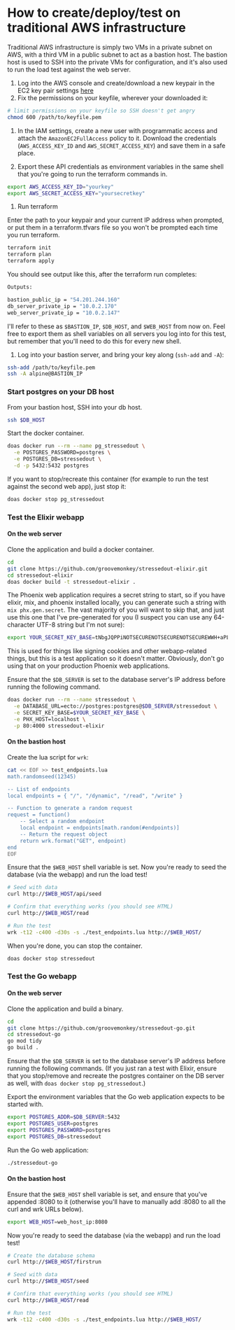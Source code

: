 # How to create/deploy/test on traditional AWS infrastructure

Traditional AWS infrastructure is simply two VMs in a private subnet on AWS, with a third VM in a public subnet to act as a bastion host. The bastion host is used to SSH into the private VMs for configuration, and it's also used to run the load test against the web server.

1. Log into the AWS console and create/download a new keypair in the EC2 key pair settings [here](https://us-west-2.console.aws.amazon.com/ec2/home?region=us-west-2#KeyPairs:)
1. Fix the permissions on your keyfile, wherever your downloaded it:

```bash
# limit permissions on your keyfile so SSH doesn't get angry
chmod 600 /path/to/keyfile.pem
```

1. In the IAM settings, create a new user with programmatic access and attach the `AmazonEC2FullAccess` policy to it. Download the credentials (`AWS_ACCESS_KEY_ID` and `AWS_SECRET_ACCESS_KEY`) and save them in a safe place.

1. Export these API credentials as environment variables in the same shell that you're going to run the terraform commands in.

```bash
export AWS_ACCESS_KEY_ID="yourkey"
export AWS_SECRET_ACCESS_KEY="yoursecretkey"
```

1. Run terraform

Enter the path to your keypair and your current IP address when prompted, or put them in a terraform.tfvars file so you won't be prompted each time you run terraform.

```bash
terraform init
terraform plan
terraform apply
```

You should see output like this, after the terraform run completes:

```bash
Outputs:

bastion_public_ip = "54.201.244.160"
db_server_private_ip = "10.0.2.170"
web_server_private_ip = "10.0.2.147"
```

I'll refer to these as `$BASTION_IP`, `$DB_HOST`, and `$WEB_HOST` from now on.
Feel free to export them as shell variables on all servers you log into for this test, but remember that you'll need to do this for every new shell.


1. Log into your bastion server, and bring your key along (`ssh-add` and `-A`):

```bash
ssh-add /path/to/keyfile.pem
ssh -A alpine@BASTION_IP
```

### Start postgres on your DB host

From your bastion host, SSH into your db host.

```bash
ssh $DB_HOST
```

Start the docker container.

```bash
doas docker run --rm --name pg_stressedout \
  -e POSTGRES_PASSWORD=postgres \
  -e POSTGRES_DB=stressedout \
  -d -p 5432:5432 postgres
```

If you want to stop/recreate this container (for example to run the test against the second web app), just stop it:

```bash
doas docker stop pg_stressedout
```


### Test the Elixir webapp

#### On the web server

Clone the application and build a docker container.

```bash
cd
git clone https://github.com/groovemonkey/stressedout-elixir.git
cd stressedout-elixir
doas docker build -t stressedout-elixir .
```


The Phoenix web application requires a secret string to start, so if you have elixir, mix, and phoenix installed locally, you can generate such a string with `mix phx.gen.secret`. The vast majority of you will want to skip that, and just use this one that I've pre-generated for you (I suspect you can use any 64-character UTF-8 string but I'm not sure):

```bash
export YOUR_SECRET_KEY_BASE=tNbgJQPPiNOTSECURENOTSECURENOTSECUREWWH+aPL3FQ+u/f0H42zjVt1Ll0LZ
```

This is used for things like signing cookies and other webapp-related things, but this is a test application so it doesn't matter. Obviously, don't go using that on your production Phoenix web applications.

Ensure that the `$DB_SERVER` is set to the database server's IP address before running the following command.

```bash
doas docker run --rm --name stressedout \
  -e DATABASE_URL=ecto://postgres:postgres@$DB_SERVER/stressedout \
  -e SECRET_KEY_BASE=$YOUR_SECRET_KEY_BASE \
  -e PHX_HOST=localhost \
  -p 80:4000 stressedout-elixir
```

#### On the bastion host

Create the lua script for `wrk`:

```bash
cat << EOF >> test_endpoints.lua
math.randomseed(12345)

-- List of endpoints
local endpoints = { "/", "/dynamic", "/read", "/write" }

-- Function to generate a random request
request = function()
	-- Select a random endpoint
	local endpoint = endpoints[math.random(#endpoints)]
	-- Return the request object
	return wrk.format("GET", endpoint)
end
EOF
```

Ensure that the `$WEB_HOST` shell variable is set. Now you're ready to seed the database (via the webapp) and run the load test!

```bash
# Seed with data
curl http://$WEB_HOST/api/seed

# Confirm that everything works (you should see HTML)
curl http://$WEB_HOST/read

# Run the test
wrk -t12 -c400 -d30s -s ./test_endpoints.lua http://$WEB_HOST/
```

When you're done, you can stop the container.

```bash
doas docker stop stressedout
```

### Test the Go webapp

#### On the web server

Clone the application and build a binary.

```bash
cd
git clone https://github.com/groovemonkey/stressedout-go.git
cd stressedout-go
go mod tidy
go build .
```

Ensure that the `$DB_SERVER` is set to the database server's IP address before running the following commands. (If you just ran a test with Elixir, ensure that you stop/remove and recreate the postgres container on the DB server as well, with `doas docker stop pg_stressedout`.)

Export the environment variables that the Go web application expects to be started with.

```bash
export POSTGRES_ADDR=$DB_SERVER:5432
export POSTGRES_USER=postgres
export POSTGRES_PASSWORD=postgres
export POSTGRES_DB=stressedout
```

Run the Go web application:

```bash
./stressedout-go
```

#### On the bastion host

Ensure that the `$WEB_HOST` shell variable is set, and ensure that you've appended :8080 to it (otherwise you'll have to manually add :8080 to all the curl and wrk URLs below).

```bash
export WEB_HOST=web_host_ip:8080
```

Now you're ready to seed the database (via the webapp) and run the load test!

```bash
# Create the database schema
curl http://$WEB_HOST/firstrun

# Seed with data
curl http://$WEB_HOST/seed

# Confirm that everything works (you should see HTML)
curl http://$WEB_HOST/read

# Run the test
wrk -t12 -c400 -d30s -s ./test_endpoints.lua http://$WEB_HOST/
```

